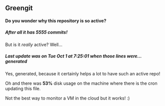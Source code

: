 ## Greengit

#### Do you wonder why this repository is so active?

##### After all it has 5555 commits!

But is it *really* active? Well...

##### Last update was on Tue Oct 1 at 7:25:01 when those lines were... generated

Yes, generated, because it certainly helps a lot to have such an active repo!

Oh and there was **53%** disk usage on the machine
where there is the cron updating this file.

Not the best way to monitor a VM in the cloud but it works! :)

